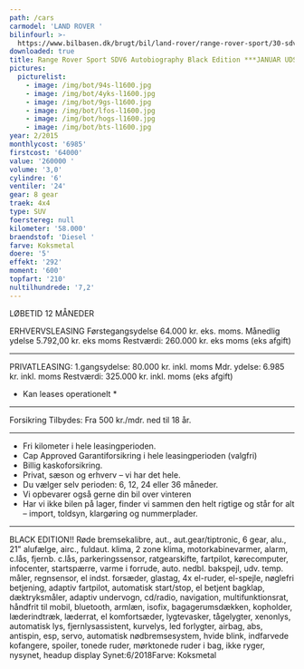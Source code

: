 ```yaml
---
path: /cars
carmodel: 'LAND ROVER '
bilinfourl: >-
  https://www.bilbasen.dk/brugt/bil/land-rover/range-rover-sport/30-sdv6-hse-dynamic-aut-5d/4052082
downloaded: true
title: Range Rover Sport SDV6 Autobiography Black Edition ***JANUAR UDSALG***
pictures:
  picturelist:
    - image: /img/bot/94s-l1600.jpg
    - image: /img/bot/4yks-l1600.jpg
    - image: /img/bot/9gs-l1600.jpg
    - image: /img/bot/lfos-l1600.jpg
    - image: /img/bot/hogs-l1600.jpg
    - image: /img/bot/bts-l1600.jpg
year: 2/2015
monthlycost: '6985'
firstcost: '64000'
value: '260000 '
volume: '3,0'
cylindre: '6'
ventiler: '24'
gear: 8 gear
traek: 4x4
type: SUV
foerstereg: null
kilometer: '58.000'
braendstof: 'Diesel '
farve: Koksmetal
doere: '5'
effekt: '292'
moment: '600'
topfart: '210'
nultilhundrede: '7,2'
---
```


LØBETID 12 MÅNEDER

ERHVERVSLEASING
Førstegangsydelse 64.000 kr. eks. moms.
Månedlig ydelse 5.792,00 kr. eks moms
Restværdi: 260.000 kr. eks moms (eks afgift)

---

PRIVATLEASING:
1.gangsydelse: 80.000 kr. inkl. moms
Mdr. ydelse: 6.985 kr. inkl. moms
Restværdi: 325.000 kr. inkl. moms (eks afgift)

- Kan leases operationelt \*

---

Forsikring Tilbydes:
Fra 500 kr./mdr. ned til 18 år.

---

- Fri kilometer i hele leasingperioden.
- Cap Approved Garantiforsikring i hele leasingperioden (valgfri)
- Billig kaskoforsikring.
- Privat, sæson og erhverv – vi har det hele.
- Du vælger selv perioden: 6, 12, 24 eller 36 måneder.
- Vi opbevarer også gerne din bil over vinteren
- Har vi ikke bilen på lager, finder vi sammen den helt rigtige og står for alt – import, toldsyn, klargøring og nummerplader.

---

BLACK EDITION!!
Røde bremsekalibre, aut., aut.gear/tiptronic, 6 gear, alu., 21" alufælge, airc., fuldaut. klima, 2 zone klima, motorkabinevarmer, alarm, c.lås, fjernb. c.lås, parkeringssensor, ratgearskifte, fartpilot, kørecomputer, infocenter, startspærre, varme i forrude, auto. nedbl. bakspejl, udv. temp. måler, regnsensor, el indst. forsæder, glastag, 4x el-ruder, el-spejle, nøglefri betjening, adaptiv fartpilot, automatisk start/stop, el betjent bagklap, dæktryksmåler, adaptiv undervogn, cd/radio, navigation, multifunktionsrat, håndfrit til mobil, bluetooth, armlæn, isofix, bagagerumsdækken, kopholder, læderindtræk, læderrat, el komfortsæder, lygtevasker, tågelygter, xenonlys, automatisk lys, fjernlysassistent, kurvelys, led forlygter, airbag, abs, antispin, esp, servo, automatisk nødbremsesystem, hvide blink, indfarvede kofangere, spoiler, tonede ruder, mørktonede ruder i bag, ikke ryger, nysynet, headup display
Synet:6/2018Farve: Koksmetal
